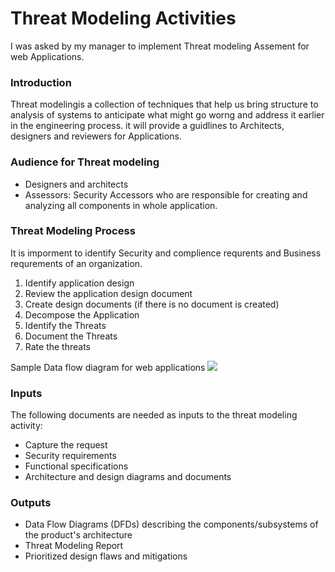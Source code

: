 # Threat Modeling Activities

I was asked by my manager to implement Threat modeling Assement for web Applications.
### Introduction
Threat modelingis a collection of techniques that help us bring structure to analysis of systems to anticipate what might go worng and address it earlier in the engineering process. it will provide a guidlines to Architects, designers and reviewers for Applications.

### Audience for Threat modeling 
- Designers and architects
- Assessors: Security Accessors who are responsible for creating and analyzing all components in whole application.

### Threat Modeling Process

It is imporment to identify Security and complience requrents and Business requrements of an organization.
1. Identify application design
1. Review the application design document
1. Create design documents (if there is no document is created)
1. Decompose the Application
1. Identify the Threats
1. Document the Threats
1. Rate the threats


Sample Data flow diagram for web applications
![](https://raw.githubusercontent.com/miztiik/aws-real-time-use-cases/master/300-Security-Threat-Modeling/Images/threatmodel3tierext.png)

### Inputs
The following documents are needed as inputs to the threat modeling activity:
 - Capture the request
 - Security requirements
 - Functional specifications
 - Architecture and design diagrams and documents

### Outputs
  - Data Flow Diagrams (DFDs) describing the components/subsystems of the product's architecture
  - Threat Modeling Report
  - Prioritized design flaws and mitigations



